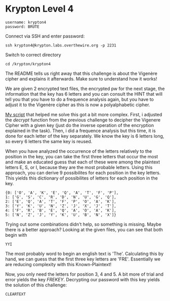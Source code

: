 # Krypton Level 4

    username: krypton4
    password: BRUTE

Connect via SSH and enter password:

    ssh krypton4@krypton.labs.overthewire.org -p 2231

Switch to correct directory
    
    cd /krypton/krypton4


The README tells us right away that this challenge is about the Vigenère cipher and explains it afterwards. Make sure to understand how it works!

We are given 2 encrypted text files, the encrypted pw for the next stage, the information that the key has 6 letters and you can consult the HINT that will tell you that you have to do a frequence analysis again, but you have to adjust it to the Vigenère cipher as this is now a polyalphabetic cipher.

[My script](frequenceAnalysisVigenere.py) that helped me solve this got a bit more complex. First, i adjusted the _decrypt_ function from the previous challenge to decipher the Vigenere Cipher with a given key (just do the inverse operation of the encryption explained in the task). Then, i did a frequence analysis but this time, it is done for each letter of the key separately. We know the key is 6 letters long, so every 6 letters the same key is reused. 

When you have analyzed the occurrence of the letters relatively to the position in the key, you can take the first three letters that occur the most and make an educated guess that each of these were among the plaintext letters E, S, or I, because they are the most probable letters. Using this approach, you can derive 9 possibilites for each position in the key letters. This yields this dictionary of possibilites of letters for each position in the key.

    {0: ['O', 'A', 'K', 'E', 'Q', 'A', 'T', 'F', 'P'],
    1: ['G', 'S', 'C', 'R', 'D', 'N', 'U', 'G', 'Q'],
    2: ['E', 'Q', 'A', 'T', 'F', 'P', 'O', 'A', 'K'],
    3: ['Y', 'K', 'U', 'N', 'Z', 'J', 'X', 'J', 'T'],
    4: ['F', 'R', 'B', 'E', 'Q', 'A', 'O', 'A', 'K'],
    5: ['N', 'Z', 'J', 'Y', 'K', 'U', 'B', 'N', 'X']}


Trying out some combinations didn't help, so something is missing. Maybe there is a better approach? Looking at the given files, you can see that both begin with
    
    YYI

The most probably word to begin an english text is 'The'. Calculating this by hand, we can guess that the first three key letters are 'FRE'. Essentially we are reducing complexity with this Known-Plaintext!

Now, you only need the letters for position 3, 4 and 5. A bit more of trial and error yields the key _FREKEY_. Decrypting our password with this key yields the solution of this challenge:

    CLEARTEXT